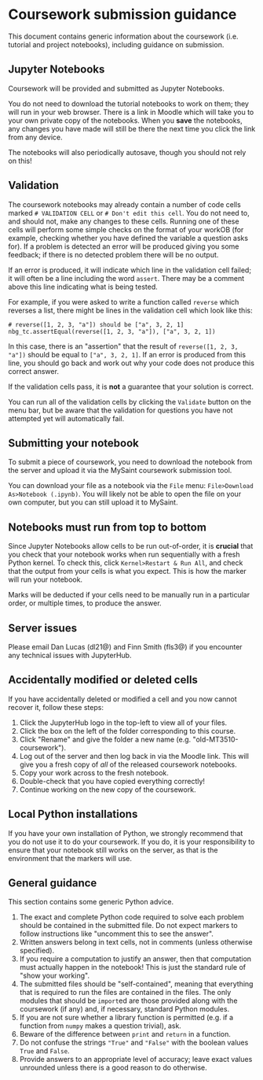 # Coursework submission guidance

This document contains generic information about the coursework (i.e. tutorial and project notebooks),
including guidance on submission.

## Jupyter Notebooks

Coursework will be provided and submitted as Jupyter Notebooks.

You do not need to download the tutorial notebooks to work on them; they will run in your web browser.
There is a link in Moodle which will take you to your own private copy of
the notebooks. When you **save** the notebooks, any changes you have made will
still be there the next time you click the link from any device.

The notebooks will also periodically autosave, though you should not rely on this!

## Validation

The coursework notebooks may already contain a number of code cells marked `# VALIDATION CELL` or `# Don't edit this cell`.
You do not need to, and should not, make any changes to these cells. Running one
of these cells will perform some simple checks on the format of your workOB
(for example, checking whether you have defined the variable a question asks for).
If a problem is detected an error will be produced giving you some feedback;
if there is no detected problem there will be no output.

If an error is produced, it will indicate which line in the validation cell failed;
it will often be a line including the word `assert`.
There may be a comment above this line indicating what is being tested.

For example, if you were asked to write a function called `reverse` which reverses
a list, there might be lines in the validation cell which look like this:

```
# reverse([1, 2, 3, "a"]) should be ["a", 3, 2, 1]
nbg_tc.assertEqual(reverse([1, 2, 3, "a"]), ["a", 3, 2, 1])
```

In this case, there is an "assertion" that the result of `reverse([1, 2, 3, "a"])`
should be equal to `["a", 3, 2, 1]`. If an error is produced from this line, you
should go back and work out why your code does not produce this correct answer.

If the validation cells pass, it is **not** a guarantee that your solution is correct.

You can run all of the validation cells by clicking the `Validate` button on the
menu bar, but be aware that the validation for questions you have not attempted yet will automatically fail.


## Submitting your notebook

To submit a piece of coursework, you need to download the notebook from the server and upload it via
the MySaint coursework submission tool.

You can download your file as a notebook via the `File` menu: `File>Download As>Notebook (.ipynb)`.
You will likely not be able to open the file on your own computer, but you can still upload it to MySaint.

## Notebooks must run from top to bottom

Since Jupyter Notebooks allow cells to be run out-of-order, it is **crucial** that
you check that your notebook works when run sequentially with a fresh Python kernel.
To check this, click `Kernel>Restart & Run All`,
and check that the output from your cells is what you expect. This is how the
marker will run your notebook.

Marks will be deducted if your cells need to be manually run in a particular order,
or multiple times, to produce the answer.

## Server issues

Please email Dan Lucas (dl21@) and Finn Smith (fls3@) if you encounter
any technical issues with JupyterHub.

## Accidentally modified or deleted cells

If you have accidentally deleted or modified a cell and you now cannot recover it,
follow these steps:

1. Click the JupyterHub logo in the top-left to view all of your files.
2. Click the box on the left of the folder corresponding to this course.
3. Click "Rename" and give the folder a new name (e.g. "old-MT3510-coursework").
4. Log out of the server and then log back in via the Moodle link. This will give you a fresh copy of *all* of the released coursework notebooks.
5. Copy your work across to the fresh notebook.
6. Double-check that you have copied everything correctly!
7. Continue working on the new copy of the coursework.

## Local Python installations

If you have your own installation of Python, we strongly recommend that you do not use it
to do your coursework. If you do, it is your responsibility to ensure that
your notebook still works on the server, as that is the environment that the markers will use.

## General guidance

This section contains some generic Python advice.

1. The exact and complete Python code required to solve each problem should be
  contained in the submitted file. Do not expect markers to follow instructions like
  "uncomment this to see the answer".
2. Written answers belong in text cells, not in comments (unless otherwise specified).
3. If you require a computation to justify an answer, then that computation must actually
  happen in the notebook! This is just the standard rule of "show your working".
4. The submitted files should be "self-contained", meaning that everything that is
  required to run the files are contained in the files. The only modules that should
  be `import`ed are those provided along with the coursework (if any) and, if necessary,
  standard Python modules.
5. If you are not sure whether a library function is permitted (e.g. if a function from `numpy` makes
  a question trivial), ask.
6. Beware of the difference between `print` and `return` in a function.
7. Do not confuse the strings `"True"` and `"False"` with the boolean values `True` and `False`.
8. Provide answers to an appropriate level of accuracy; leave exact values
  unrounded unless there is a good reason to do otherwise.
